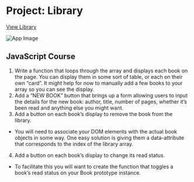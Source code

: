 # Project: Library

[View Library](https://angelr1076.github.io/LocalStorage-Library/)

![App Image](https://res.cloudinary.com/angelrodriguez/image/upload/v1666207391/Odin%20Library/Screen_Shot_2022-10-19_at_3.20.47_PM.png "Library")


## JavaScript Course

1. Write a function that loops through the array and displays each book on the page. You can display them in some sort of table, or each on their own “card”. It might help for now to manually add a few books to your array so you can see the display.
2. Add a “NEW BOOK” button that brings up a form allowing users to input the details for the new book: author, title, number of pages, whether it’s been read and anything else you might want.
3. Add a button on each book’s display to remove the book from the library.

- You will need to associate your DOM elements with the actual book objects in some way. One easy solution is giving them a data-attribute that corresponds to the index of the library array.

4. Add a button on each book’s display to change its read status.

- To facilitate this you will want to create the function that toggles a book’s read status on your Book prototype instance.

